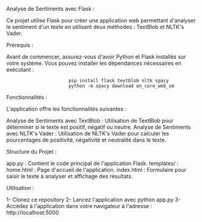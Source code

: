 Analyse de Sentiments avec Flask :

Ce projet utilise Flask pour créer une application web permettant d'analyser le sentiment d'un texte en utilisant deux méthodes : TextBlob et NLTK's Vader.

Prérequis :

Avant de commencer, assurez-vous d'avoir Python et Flask installés sur votre système. Vous pouvez installer les dépendances nécessaires en exécutant :

                           pip install flask textblob nltk spacy
                           python -m spacy download en_core_web_sm



Fonctionnalités :

L'application offre les fonctionnalités suivantes :


Analyse de Sentiments avec TextBlob : Utilisation de TextBlob pour déterminer si le texte est positif, négatif ou neutre.
Analyse de Sentiments avec NLTK's Vader : Utilisation de NLTK's Vader pour calculer les pourcentages de positivité, négativité et neutralité dans le texte.


Structure du Projet :

app.py : Contient le code principal de l'application Flask.
templates/ :
home.html : Page d'accueil de l'application.
index.html : Formulaire pour saisir le texte à analyser et affichage des résultats.



Utilisation :

1- Clonez ce repository 
2- Lancez l'application avec python app.py
3- Accédez à l'application dans votre navigateur à l'adresse : http://localhost:5000
